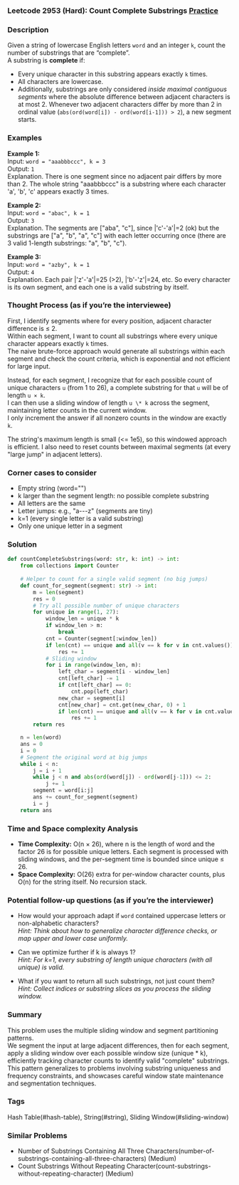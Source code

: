 ### Leetcode 2953 (Hard): Count Complete Substrings [Practice](https://leetcode.com/problems/count-complete-substrings)

### Description  
Given a string of lowercase English letters `word` and an integer `k`, count the number of substrings that are “complete”.  
A substring is **complete** if:
- Every unique character in this substring appears exactly `k` times.
- All characters are lowercase.
- Additionally, substrings are only considered *inside maximal contiguous segments* where the absolute difference between adjacent characters is at most 2. Whenever two adjacent characters differ by more than 2 in ordinal value (`abs(ord(word[i]) - ord(word[i-1])) > 2`), a new segment starts.

### Examples  

**Example 1:**  
Input: `word = "aaabbbccc", k = 3`  
Output: `1`  
Explanation. There is one segment since no adjacent pair differs by more than 2. The whole string "aaabbbccc" is a substring where each character 'a', 'b', 'c' appears exactly 3 times.

**Example 2:**  
Input: `word = "abac", k = 1`  
Output: `3`  
Explanation. The segments are ["aba", "c"], since |'c'-'a'|=2 (ok) but the substrings are ["a", "b", "a", "c"] with each letter occurring once (there are 3 valid 1-length substrings: "a", "b", "c").

**Example 3:**  
Input: `word = "azby", k = 1`  
Output: `4`  
Explanation. Each pair |'z'-'a'|=25 (>2), |'b'-'z'|=24, etc. So every character is its own segment, and each one is a valid substring by itself.

### Thought Process (as if you’re the interviewee)  
First, I identify segments where for every position, adjacent character difference is ≤ 2.  
Within each segment, I want to count all substrings where every unique character appears exactly `k` times.  
The naive brute-force approach would generate all substrings within each segment and check the count criteria, which is exponential and not efficient for large input.

Instead, for each segment, I recognize that for each possible count of unique characters `u` (from 1 to 26), a complete substring for that `u` will be of length `u × k`.  
I can then use a sliding window of length `u \* k` across the segment, maintaining letter counts in the current window.  
I only increment the answer if all nonzero counts in the window are exactly `k`.

The string's maximum length is small (<= 1e5), so this windowed approach is efficient. I also need to reset counts between maximal segments (at every "large jump" in adjacent letters).

### Corner cases to consider  
- Empty string (word="")  
- k larger than the segment length: no possible complete substring  
- All letters are the same  
- Letter jumps: e.g., "a---z" (segments are tiny)  
- k=1 (every single letter is a valid substring)  
- Only one unique letter in a segment

### Solution

```python
def countCompleteSubstrings(word: str, k: int) -> int:
    from collections import Counter
    
    # Helper to count for a single valid segment (no big jumps)
    def count_for_segment(segment: str) -> int:
        m = len(segment)
        res = 0
        # Try all possible number of unique characters
        for unique in range(1, 27):
            window_len = unique * k
            if window_len > m:
                break
            cnt = Counter(segment[:window_len])
            if len(cnt) == unique and all(v == k for v in cnt.values()):
                res += 1
            # Sliding window
            for i in range(window_len, m):
                left_char = segment[i - window_len]
                cnt[left_char] -= 1
                if cnt[left_char] == 0:
                    cnt.pop(left_char)
                new_char = segment[i]
                cnt[new_char] = cnt.get(new_char, 0) + 1
                if len(cnt) == unique and all(v == k for v in cnt.values()):
                    res += 1
        return res

    n = len(word)
    ans = 0
    i = 0
    # Segment the original word at big jumps
    while i < n:
        j = i + 1
        while j < n and abs(ord(word[j]) - ord(word[j-1])) <= 2:
            j += 1
        segment = word[i:j]
        ans += count_for_segment(segment)
        i = j
    return ans
```

### Time and Space complexity Analysis  

- **Time Complexity:** O(n × 26), where n is the length of word and the factor 26 is for possible unique letters. Each segment is processed with sliding windows, and the per-segment time is bounded since unique ≤ 26.
- **Space Complexity:** O(26) extra for per-window character counts, plus O(n) for the string itself. No recursion stack.

### Potential follow-up questions (as if you’re the interviewer)  

- How would your approach adapt if `word` contained uppercase letters or non-alphabetic characters?  
  *Hint: Think about how to generalize character difference checks, or map upper and lower case uniformly.*

- Can we optimize further if k is always 1?  
  *Hint: For k=1, every substring of length unique characters (with all unique) is valid.*

- What if you want to return all such substrings, not just count them?  
  *Hint: Collect indices or substring slices as you process the sliding window.*

### Summary
This problem uses the multiple sliding window and segment partitioning patterns.  
We segment the input at large adjacent differences, then for each segment, apply a sliding window over each possible window size (unique \* k), efficiently tracking character counts to identify valid "complete" substrings.  
This pattern generalizes to problems involving substring uniqueness and frequency constraints, and showcases careful window state maintenance and segmentation techniques.

### Tags
Hash Table(#hash-table), String(#string), Sliding Window(#sliding-window)

### Similar Problems
- Number of Substrings Containing All Three Characters(number-of-substrings-containing-all-three-characters) (Medium)
- Count Substrings Without Repeating Character(count-substrings-without-repeating-character) (Medium)
